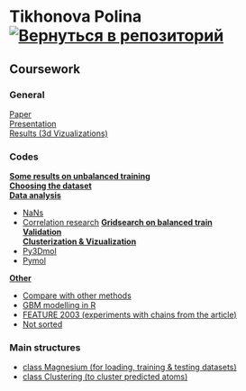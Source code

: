 # Tikhonova Polina    [![Вернуться в репозиторий](https://pollytikhonova.github.io/coursework/GitHub-Mark-32px.png "Вернуться в репозиторий")](https://github.com/PollyTikhonova/coursework/tree/master/)
## Coursework 

### General
[Paper](https://PollyTikhonova.github.io/coursework/papers/Diploma_Tikhonova_Polina.pdf) <br>
[Presentation](https://PollyTikhonova.github.io/coursework/papers/Presentation_Tikhonova_Polina.pdf) <br>
[Results (3d Vizualizations)](https://PollyTikhonova.github.io/clusterization%20%26%20vizualization/py3dmol.html) <br>

### Codes
<b>[Some results on unbalanced training](https://PollyTikhonova.github.io/coursework/unbalanced_training/)</b> <br>
<b>[Choosing the dataset](https://PollyTikhonova.github.io/coursework/choosing_dataset/)</b> <br>
<b>[Data analysis](https://PollyTikhonova.github.io/coursework/data_analysis/)</b> <br>
 - [NaNs](https://PollyTikhonova.github.io/coursework/data_analysis/Watch%2Bat%2Bnans.html)
 - [Correlation research](https://PollyTikhonova.github.io/coursework/data_analysis/correlation/)
<b> [Gridsearch on balanced train](https://PollyTikhonova.github.io/coursework/gridsearch/Full%2BGridsearch.html)</b> <br>
<b> [Validation](https://PollyTikhonova.github.io/coursework/validation/)</b> <br>
<b> [Clusterization & Vizualization](https://PollyTikhonova.github.io/coursework/clusterization%20%26%20vizualization/)</b> <br>
 - [Py3Dmol](https://PollyTikhonova.github.io/coursework/clusterization%20%26%20vizualization/py3dmol.html)
 - [Pymol](https://PollyTikhonova.github.io/coursework/clusterization%20%26%20vizualization/Pymol%2Binteraction.html)

<b> [Other](https://PollyTikhonova.github.io/other/)</b> <br>
 - [Compare with other methods](https://github.com/PollyTikhonova/coursework/tree/master/other/other_methods/)
 - [GBM modelling in R](https://github.com/PollyTikhonova/coursework/tree/master/other/GBM/)
 - [FEATURE 2003 (experiments with chains from the article)](https://github.com/PollyTikhonova/coursework/tree/master/other/Feature_2003_experiment)
 - [Not sorted](https://github.com/PollyTikhonova/coursework/tree/master/other/not%20sorted)

### Main structures
 - [class Magnesium (for loading, training & testing datasets)](https://github.com/PollyTikhonova/coursework/tree/master/basic%20codes/class_magnesium_not_drop_na.py)
 - [class Clustering (to cluster predicted atoms)](https://github.com/PollyTikhonova/coursework/tree/master/basic%20codes/class_clustering.py)
